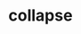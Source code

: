 # collapse

<ClientOnly>
  <basic-button></basic-button>
</ClientOnly>

<basic-button-attr></basic-button-attr>
